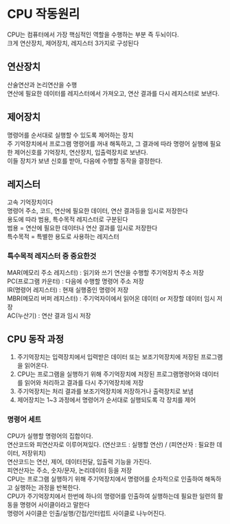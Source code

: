 # CPU 작동원리
CPU는 컴퓨터에서 가장 핵심적인 역할을 수행하는 부분 즉 두뇌이다.   
크게 연산장치, 제어장치, 레지스터 3가지로 구성된다   

## 연산장치
산술연산과 논리연산을 수행   
연산에 필요한 데이터를 레지스터에서 가져오고, 연산 결과를 다시 레지스터로 보낸다.   

## 제어장치
명령어를 순서대로 실행할 수 있도록 제어하는 장치   
주 기억장치에서 프로그램 명령어를 꺼내 해독하고, 그 결과에 따라 명령어 실행에 필요한 제어신호를 기억장치, 연산장치, 입출력장치로 보낸다.   
이들 장치가 보낸 신호를 받아, 다음에 수행할 동작을 결정한다.   

## 레지스터
고속 기억장치이다   
명령어 주소, 코드, 연산에 필요한 데이터, 연산 결과등을 임시로 저장한다   
용도에 따라 범용, 특수목적 레지스터로 구분된다   
범용 = 연산에 필요한 데이터나 연산 결과를 임시로 저장한다   
특수목적 = 특별한 용도로 사용하는 레지스터   

### 특수목적 레지스터 중 중요한것
MAR(메모리 주소 레지스터) : 읽기와 쓰기 연산을 수행할 주기억장치 주소 저장   
PC(프로그램 카운터) : 다음에 수행할 명령어 주소 저장   
IR(명령어 레지스터) : 현재 실행중인 명령어 저장   
MBR(메모리 버퍼 레지스터) : 주기억자이에서 읽어온 데이터 or 저장할 데이터 임시 저장   
AC(누산기) : 연산 결과 임시 저장   

## CPU 동작 과정
1. 주기억장치는 입력장치에서 입력받은 데이터 또는 보조기억장치에 저장된 프로그램을 읽어온다.   
2. CPU는 프로그램을 실행하기 위해 주기억장치에 저장된 프로그램명령어와 데이터를 읽어와 처리하고 결과를 다시 주기억장치에 저장   
3. 주기억장치는 처리 결과를 보조기억장치에 저장하거나 출력장치로 보냄   
4. 제어장치는 1~3 과정에서 명령어가 순서대로 실행되도록 각 장치를 제어   

### 명령어 세트
CPU가 실행할 명령어의 집합이다.   
연산코드와 피연산자로 이루어져있다. (연산코드 : 실행할 연산) / (피연산자 : 필요한 데이터, 저장위치)   
연산코드는 연산, 제어, 데이터전달, 입출력 기능을 가진다.   
피연산자는 주소, 숫자/문자, 논리데이터 등을 저장   
CPU는 프로그램 실행하기 위해 주기억장치에서 명령어를 순차적으로 인출하여 해독하고 실행하는 과정을 반복한다.   
CPU가 주기억장치에서 한번에 하나의 명령어를 인출하여 실행하는데 필요한 일련의 활동을 명령어 사이클이라고 말한다   
명령어 사이클은 인출/실행/간접/인터럽트 사이클로 나누어진다.   
